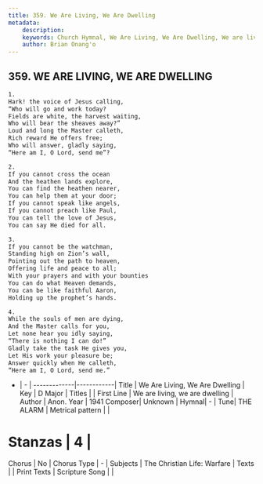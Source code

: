 ```yaml
---
title: 359. We Are Living, We Are Dwelling
metadata:
    description: 
    keywords: Church Hymnal, We Are Living, We Are Dwelling, We are living, we are dwelling, 
    author: Brian Onang'o
---
```



## 359. WE ARE LIVING, WE ARE DWELLING

```txt
1.
Hark! the voice of Jesus calling,
“Who will go and work today?
Fields are white, the harvest waiting,
Who will bear the sheaves away?”
Loud and long the Master calleth,
Rich reward He offers free;
Who will answer, gladly saying,
“Here am I, O Lord, send me”?

2.
If you cannot cross the ocean
And the heathen lands explore,
You can find the heathen nearer,
You can help them at your door;
If you cannot speak like angels,
If you cannot preach like Paul,
You can tell the love of Jesus,
You can say He died for all.

3.
If you cannot be the watchman,
Standing high on Zion’s wall,
Pointing out the path to heaven,
Offering life and peace to all;
With your prayers and with your bounties
You can do what Heaven demands,
You can be like faithful Aaron,
Holding up the prophet’s hands.

4.
While the souls of men are dying,
And the Master calls for you,
Let none hear you idly saying,
“There is nothing I can do!”
Gladly take the task He gives you,
Let His work your pleasure be;
Answer quickly when He calleth,
“Here am I, O Lord, send me.”
```

- |   -  |
-------------|------------|
Title | We Are Living, We Are Dwelling |
Key | D Major |
Titles |  |
First Line | We are living, we are dwelling |
Author | Anon.
Year | 1941
Composer| Unknown |
Hymnal|  - |
Tune| THE ALARM |
Metrical pattern | |
# Stanzas | 4 |
Chorus | No |
Chorus Type | - |
Subjects | The Christian Life: Warfare |
Texts |  |
Print Texts | 
Scripture Song |  |
  
